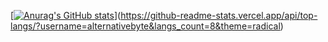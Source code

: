 [[![Anurag's GitHub stats](https://github-readme-stats.vercel.app/api/top-langs/?username=alternativebyte&langs_count=8&theme=radical)](https://github.com/anuraghazra/github-readme-stats)](https://github-readme-stats.vercel.app/api/top-langs/?username=alternativebyte&langs_count=8&theme=radical)
